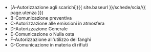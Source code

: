 - [A-Autorizzazione agli scarichi]({{ site.baseurl }}/schede/scia/{{ page.utenza }})
- B-Comunicazione preventiva
- C-Autorizzazione alle emissioni in atmosfera
- D-Autorizzazione Generale
- E-Comunicazione o Nulla osta
- F-Autorizzazione all'utilizzo dei fanghi
- G-Comunicazione in materia di rifiuti
